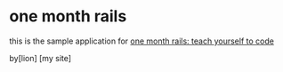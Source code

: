 # one month rails

this is the sample application for
[one month rails: teach yourself to code](http://onemonthrails.com)

by[lion] [my site]